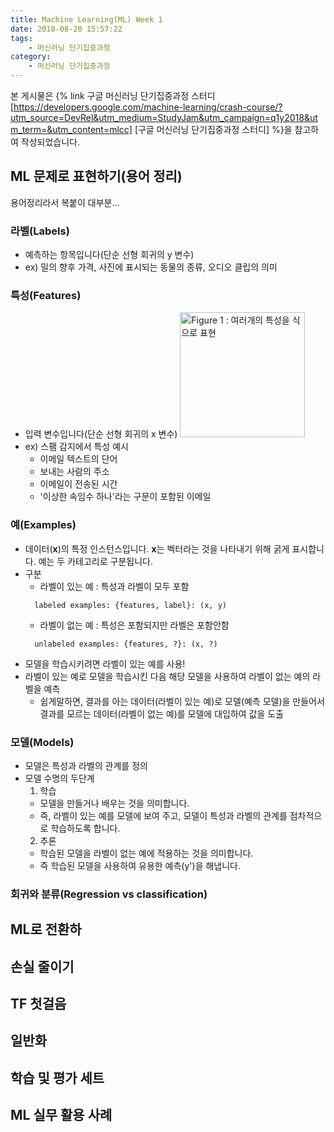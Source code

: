 ```yaml
---
title: Machine Learning(ML) Week 1
date: 2018-08-20 15:57:22
tags: 
    - 머신러닝 단기집중과정
category: 
    - 머신러닝 단기집중과정
---
```


본 게시물은 {% link 구글 머신러닝 단기집중과정 스터디 [https://developers.google.com/machine-learning/crash-course/?utm_source=DevRel&utm_medium=StudyJam&utm_campaign=q1y2018&utm_term=&utm_content=mlcc] [구글 머신러닝 단기집중과정 스터디] %}을 참고하여 작성되었습니다.

<!-- toc -->

## ML 문제로 표현하기(용어 정리)
  용어정리라서 복붙이 대부분...
### 라벨(Labels)
  * 예측하는 항목입니다(단순 선형 회귀의 y 변수)
  * ex) 밀의 향후 가격, 사진에 표시되는 동물의 종류, 오디오 클립의 의미

### 특성(Features)
  * 입력 변수입니다(단순 선형 회귀의 x 변수)
    <img src="/2018/08/20/machine-learning-week-1/figure1.png" width="200" height="200" alt="Figure 1 : 여러개의 특성을 식으로 표현">
  * ex) 스팸 감지에서 특성 예시
    * 이메일 텍스트의 단어
    * 보내는 사람의 주소
    * 이메일이 전송된 시간
    * '이상한 속임수 하나'라는 구문이 포함된 이메일

### 예(Examples)
  * 데이터(**x**)의 특정 인스턴스입니다. **x**는 벡터라는 것을 나타내기 위해 굵게 표시합니다. 예는 두 카테고리로 구분됩니다.
  * 구분
    * 라벨이 있는 예 : 특성과 라벨이 모두 포함
    ```
      labeled examples: {features, label}: (x, y)
    ```
    * 라벨이 없는 예 : 특성은 포함되지만 라벨은 포함안함
    ```
      unlabeled examples: {features, ?}: (x, ?)
    ```
  * 모델을 학습시키려면 라벨이 있는 예를 사용!
  * 라벨이 있는 예로 모델을 학습시킨 다음 해당 모델을 사용하여 라벨이 없는 예의 라벨을 예측
    * 쉽게말하면, 결과를 아는 데이터(라벨이 있는 예)로 모델(예측 모델)을 만들어서 
      결과를 모르는 데이터(라벨이 없는 예)를 모델에 대입하여 값을 도출

### 모델(Models)
  * 모델은 특성과 라벨의 관계를 정의
  * 모델 수명의 두단계
    1. 학습
      * 모델을 만들거나 배우는 것을 의미합니다. 
      * 즉, 라벨이 있는 예를 모델에 보여 주고, 모델이 특성과 라벨의 관계를 점차적으로 학습하도록 합니다.
    2. 추론
      * 학습된 모델을 라벨이 없는 예에 적용하는 것을 의미합니다. 
      * 즉 학습된 모델을 사용하여 유용한 예측(y')을 해냅니다.
      

### 회귀와 분류(Regression vs classification)
   
## ML로 전환하
## 손실 줄이기
## TF 첫걸음
## 일반화
## 학습 및 평가 세트
## ML 실무 활용 사례